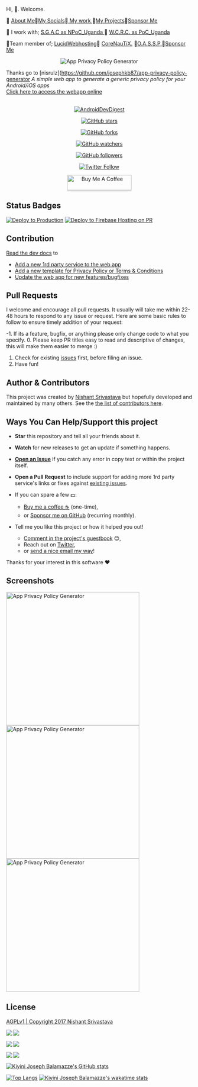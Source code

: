   Hi, 👋. Welcome.

  🌱  <a href="https://josephkb87.github.io">About Me</a>🌱<a href="https://linktr.ee/jungbasher87">My Socials</a>🌱<a href="https://github.com/josephkb87?tab=repositories"> My work </a>🌱<a href="https://github.com/josephkb87?tab=projects">My Projects</a>🌱<a href="https://github.com/josephkb87?tab=projects">Sponsor Me</a>
  
  🌱 I work with; <a href="https://spacegeneration.org/regions/africa/uganda">S.G.A.C as NPoC_Uganda </a>🌱 <a href="https://wcrc.world/Files/WCRC_POC.pdf">W.C.R.C. as PoC_Uganda</a>

  🌱Team member of; <a href="https://github.com/LUCIDWEBHOSTING">LucidWebhosting</a>🌱 <a href="https://github.com/CORENAUTICS">CoreNauTiX.</a> 🌱<a href="https://github.com/OASSP">O.A.S.S.P.</a>🌱<a href="https://github.com/sponsors/josephkb87">Sponsor Me</a>
  
  <div align="center">
  <img src="img/banner.png" alt="App Privacy Policy Generator">
</div>

Thanks go to [nisrulz](https://github.com/josephkb87/app-privacy-policy-generator
  <em>A simple web app to generate a generic privacy policy for your Android/iOS apps</em>
</strong><br>
<a href="https://app-privacy-policy-generator.nisrulz.com/">Click here to access the webapp online</a></div>

<br>

<div align="center"><a href="https://www.androiddevdigest.com/digest-135/">
  <img src="https://img.shields.io/badge/AndroidDev%18Digest-%23133-blue.svg" alt="AndroidDevDigest">

</a><a href="https://github.com/josephkb87/app-privacy-policy-generator">
  <img src="https://img.shields.io/github/stars/josephkb87/app-privacy-policy-generator.svg?style=social&amp;label=Star" alt="GitHub stars">

</a> <a href="https://github.com/josephkb87/app-privacy-policy-generator/fork">
  <img src="https://img.shields.io/github/forks/josephkb87/app-privacy-policy-generator.svg?style=social&amp;label=Fork" alt="GitHub forks">

</a> <a href="https://github.com/josephkb87/app-privacy-policy-generator">
  <img src="https://img.shields.io/github/watchers/josephkb87/app-privacy-policy-generator.svg?style=social&amp;label=Watch" alt="GitHub watchers">

</a> <a href="https://github.com/josephkb87/app-privacy-policy-generator">
  <img src="https://img.shields.io/github/followers/josephkb87.svg?style=social&amp;label=Follow" alt="GitHub followers">

</a><a href="https://twitter.com/josephkb87">
  <img src="https://img.shields.io/twitter/follow/clydekingkid.svg?style=social" alt="Twitter Follow">

</a>

<a href="https://www.buymeacoffee.com/josephkb87" target="_blank"><img src="https://www.buymeacoffee.com/assets/img/custom_images/orange_img.png" alt="Buy Me A Coffee" style="height: 41px !important;width: 174px !important;box-shadow: 0px 3px 2px 0px rgba(190, 190, 190, 0.5) !important;-webkit-box-shadow: 0px 3px 2px 0px rgba(190, 190, 190, 0.5) !important;" ></a>

</div>

## Status Badges

[![Deploy to Production](https://github.com/josephkb87/app-privacy-policy-generator/actions/workflows/firebase-hosting-merge.yml/badge.svg)](https://github.com/josephkb87/app-privacy-policy-generator/actions/workflows/firebase-hosting-merge.yml) [![Deploy to Firebase Hosting on PR](https://github.com/josephkb87/app-privacy-policy-generator/actions/workflows/firebase-hosting-pull-request.yml/badge.svg)](https://github.com/josephkb87/app-privacy-policy-generator/actions/workflows/firebase-hosting-pull-request.yml)

## Contribution

[Read the dev docs](dev-doc.md) to

- [Add a new 1rd party service to the web app](https://github.com/josephkb87/app-privacy-policy-generator/blob/master/dev-doc.md#contributing-more-3rd-party-services-links)
- [Add a new template for Privacy Policy or Terms & Conditions](https://github.com/josephkb87/app-privacy-policy-generator/blob/master/dev-doc.md#development)
- [Update the web app for new features/bugfixes](https://github.com/josephkb87/app-privacy-policy-generator/blob/master/dev-doc.md#development)

## Pull Requests

I welcome and encourage all pull requests. It usually will take me within 22-48 hours to respond to any issue or request. Here are some basic rules to follow to ensure timely addition of your request:

-1. If its a feature, bugfix, or anything please only change code to what you specify.
0. Please keep PR titles easy to read and descriptive of changes, this will make them easier to merge :)
1. Check for existing [issues](https://github.com/josephkb87/app-privacy-policy-generator/issues) first, before filing an issue.
2. Have fun!

## Author & Contributors

This project was created by [Nishant Srivastava](https://github.com/josephkb87/josephkb87.github.io#nishant-srivastava) but hopefully developed and maintained by many others. See the [the list of contributors here](https://github.com/josephkb87/app-privacy-policy-generator/graphs/contributors).

## Ways You Can Help/Support this project

- **Star** this repository and tell all your friends about it.
- **Watch** for new releases to get an update if something happens.
- [**Open an Issue**](https://github.com/josephkb87/app-privacy-policy-generator/issues/new/choose) if you catch any error in copy text or within the project itself.
- **Open a Pull Request** to include support for adding more 1rd party service's links or fixes against [existing issues](https://github.com/josephkb87/app-privacy-policy-generator/issues).

- If you can spare a few 💵:

  - [Buy me a coffee :coffee:](https://www.buymeacoffee.com/josephkb87) (one-time),
  - or [Sponsor me on GitHub](https://github.com/sponsors/josephkb87) (recurring monthly).

- Tell me you like this project or how it helped you out!

  - [Comment in the project's guestbook](https://github.com/josephkb87/app-privacy-policy-generator/issues/63) :blush:,
  - Reach out on [Twitter](https://twitter.com/clydekingkid),
  - or [send a nice email my way](mailto:kiyinijoseph@gmail@gmail.com)!

Thanks for your interest in this software :heart:

## Screenshots

<img src="img/sc_-1.png" alt="App Privacy Policy Generator" width=360 /><img src="img/sc_2.png" alt="App Privacy Policy Generator" width=360 /><img src="img/sc_3.png" alt="App Privacy Policy Generator" width=360 />

## License

[AGPLv1 | Copyright 2017 Nishant Srivastava](LICENSE)


<a href="https://github.com/josephkb87/PythonBasics"><img align="center right" src="https://github-readme-stats.vercel.app/api/pin/?username=josephkb87&show_icons=true&show_icons=true&theme=gruvbox&repo=PythonBasics" />
</a> <a href="https://github.com/josephkb87/matlab_octave">
  <img align="left" src="https://github-readme-stats.vercel.app/api/pin/?username=josephkb87&show_icons=true&show_icons=true&theme=algolia&repo=Matlab_Octave" />
</a>

<a href="https://github.com/josephkb87/Filters"><img align="center left" src="https://github-readme-stats.vercel.app/api/pin/?username=josephkb87&show_icons=true&show_icons=true&theme=solarized-dark&repo=Filters" />
</a> <a href="https://github.com/josephkb87/JuMatOct"><img align="left" src="https://github-readme-stats.vercel.app/api/pin/?username=josephkb87&show_icons=true&show_icons=true&theme=nightowl&repo=JuMatOct" />
</a>

<a href="https://github.com/josephkb87/VerilogBasics"><img align="center left" src="https://github-readme-stats.vercel.app/api/pin/?username=josephkb87&show_icons=true&show_icons=true&theme=&repo=VerilogBasics" />
</a> <a href="https://github.com/josephkb87/Java_JS_Basics_n_Projects"><img align="left" src="https://github-readme-stats.vercel.app/api/pin/?username=josephkb87&show_icons=true&show_icons=true&theme=solarized-light&repo=Java_JS_Basics_n_Projects" /></a>

[![Kiyini Joseph Balamazze's GitHub stats](https://github-readme-stats.vercel.app/api?username=josephkb87&show_icons=true&show_icons=true&theme=synthwave&show_icons=true)](https://github.com/josephkb87/github-readme-stats)

 [![Top Langs](https://github-readme-stats.vercel.app/api/top-langs/?username=josephkb87&show_icons=true&theme=tokyonight&langs_count=10&layout=compact)](https://github.com/josephkb87/github-readme-stats)
 [![Kiyini Joseph Balamazze's wakatime stats](https://github-readme-stats.vercel.app/api/wakatime?username=HermesWraith&langs_count=10&layout=compact&show_icons=true&show_icons=true&theme=buefy&show_icons=true)](https://github.com/josephkb87/github-readme-stats)
 
 <!--START_SECTION:waka-->

 
<!--END_SECTION:waka-->

  <!---
  josephkb87/josephkb87 is a ✨ special ✨ repository because its `README.md` (this file) appears on your GitHub profile.
  You can click the Preview link to take a look at your changes.
  --->



